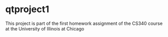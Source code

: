 qtproject1
==========

This project is part of the first homework assignment of the CS340 course
at the University of Illinois at Chicago
